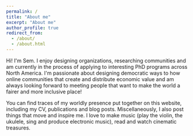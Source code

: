 ```yaml
---
permalink: /
title: "About me"
excerpt: "About me"
author_profile: true
redirect_from: 
  - /about/
  - /about.html
---
```


Hi! I'm Sem. I enjoy designing organizations, researching communities and am currently in the process of applying to interesting PhD programs across North America. I'm passionate about designing democratic ways to how online communities that create and distribute economic value and am always looking forward to meeting people that want to make the world a fairer and more inclusive place! 

You can find traces of my worldly presence put together on this website, including my CV, publications and blog posts. Miscellaneously, I also post things that move and inspire me. I love to make music (play the violin, the ukulele, sing and produce electronic music), read and watch cinematic treasures.
